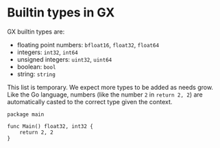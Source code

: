 # Builtin types in GX

GX builtin types are:

* floating point numbers: `bfloat16`, `float32`, `float64`
* integers: `int32`, `int64`
* unsigned integers: `uint32`, `uint64`
* boolean: `bool`
* string: `string`

This list is temporary. We expect more types to be added as needs grow. Like the Go language, numbers (like the number `2` in `return 2, 2`) are automatically casted to the correct type given the context.

```overview:code
package main

func Main() float32, int32 {
    return 2, 2
}
```
